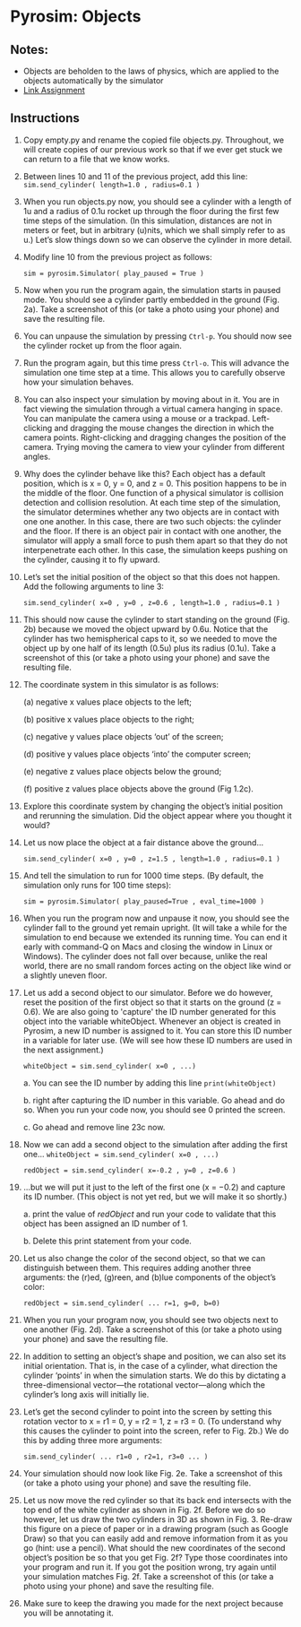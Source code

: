 # Pyrosim: Objects

## Notes:
* Objects are beholden to the laws of physics, which are applied to the objects automatically by the simulator
* [Link Assignment](https://www.reddit.com/r/ludobots/wiki/pyrosim/objects)

## Instructions
1. Copy empty.py and rename the copied file objects.py. Throughout, we will create copies of our previous work so that if we ever get stuck we can return to a file that we know works.

2. Between lines 10 and 11 of the previous project, add this line:
    `sim.send_cylinder( length=1.0 , radius=0.1 )`

3. When you run objects.py now, you should see a cylinder with a length of 1u and a radius of 0.1u rocket up through the floor during the first few time steps of the simulation. (In this simulation, distances are not in meters or feet, but in arbitrary (u)nits, which we shall simply refer to as u.) Let’s slow things down so we can observe the cylinder in more detail.

4. Modify line 10 from the previous project as follows:

    `sim = pyrosim.Simulator( play_paused = True )`

5. Now when you run the program again, the simulation starts in paused mode. You should see a cylinder partly embedded in the ground (Fig. 2a). Take a screenshot of this (or take a photo using your phone) and save the resulting file.

6. You can unpause the simulation by pressing `Ctrl-p`. You should now see the cylinder rocket up from the floor again.

7. Run the program again, but this time press `Ctrl-o`. This will advance the simulation one time step at a time. This allows you to carefully observe how your simulation behaves.

8. You can also inspect your simulation by moving about in it. You are in fact viewing the simulation through a virtual camera hanging in space. You can manipulate the camera using a mouse or a trackpad. Left-clicking and dragging the mouse changes the direction in which the camera points. Right-clicking and dragging changes the position of the camera. Trying moving the camera to view your cylinder from different angles.

9. Why does the cylinder behave like this? Each object has a default position, which is x = 0, y = 0, and z = 0. This position happens to be in the middle of the floor. One function of a physical simulator is collision detection and collision resolution. At each time step of the simulation, the simulator determines whether any two objects are in contact with one one another. In this case, there are two such objects: the cylinder and the floor. If there is an object pair in contact with one another, the simulator will apply a small force to push them apart so that they do not interpenetrate each other. In this case, the simulation keeps pushing on the cylinder, causing it to fly upward.

10. Let’s set the initial position of the object so that this does not happen. Add the following arguments to line 3:

    `sim.send_cylinder( x=0 , y=0 , z=0.6 , length=1.0 , radius=0.1 )`

11. This should now cause the cylinder to start standing on the ground (Fig. 2b) because we moved the object upward by 0.6u. Notice that the cylinder has two hemispherical caps to it, so we needed to move the object up by one half of its length (0.5u) plus its radius (0.1u). Take a screenshot of this (or take a photo using your phone) and save the resulting file.

12. The coordinate system in this simulator is as follows:

    (a) negative x values place objects to the left;

    (b) positive x values place objects to the right;

    (c) negative y values place objects ‘out’ of the screen;

    (d) positive y values place objects ‘into’ the computer screen;

    (e) negative z values place objects below the ground;

    (f) positive z values place objects above the ground (Fig 1.2c).

13. Explore this coordinate system by changing the object’s initial position and rerunning the simulation. Did the object appear where you thought it would?

14. Let us now place the object at a fair distance above the ground...

    `sim.send_cylinder( x=0 , y=0 , z=1.5 , length=1.0 , radius=0.1 )`

15. And tell the simulation to run for 1000 time steps. (By default, the simulation only runs for 100 time steps):

    `sim = pyrosim.Simulator( play_paused=True , eval_time=1000 )`

16. When you run the program now and unpause it now, you should see the cylinder fall to the ground yet remain upright. (It will take a while for the simulation to end because we extended its running time. You can end it early with command-Q on Macs and closing the window in Linux or Windows). The cylinder does not fall over because, unlike the real world, there are no small random forces acting on the object like wind or a slightly uneven floor.

17. Let us add a second object to our simulator. Before we do however, reset the position of the first object so that it starts on the ground (z = 0.6). We are also going to 'capture' the ID number generated for this object into the variable whiteObject. Whenever an object is created in Pyrosim, a new ID number is assigned to it. You can store this ID number in a variable for later use. (We will see how these ID numbers are used in the next assignment.)

    `whiteObject = sim.send_cylinder( x=0 , ...)`

    a. You can see the ID number by adding this line
    `print(whiteObject)`

    b. right after capturing the ID number in this variable. Go ahead and do so. When you run your code now, you should see 0 printed the screen.

    c. Go ahead and remove line 23c now.

18. Now we can add a second object to the simulation after adding the first one...
    `whiteObject = sim.send_cylinder( x=0 , ...)`

    `redObject = sim.send_cylinder( x=-0.2 , y=0 , z=0.6 )`

19. ...but we will put it just to the left of the first one (x = −0.2) and capture its ID number. (This object is not yet red, but we will make it so shortly.)

    a. print the value of *redObject* and run your code to validate that this object has been assigned an ID number of 1.

    b. Delete this print statement from your code.

20. Let us also change the color of the second object, so that we can distinguish between them. This requires adding another three arguments: the (r)ed, (g)reen, and (b)lue components of the object’s color:

    `redObject = sim.send_cylinder( ... r=1, g=0, b=0)`

21. When you run your program now, you should see two objects next to one another (Fig. 2d). Take a screenshot of this (or take a photo using your phone) and save the resulting file.

22. In addition to setting an object’s shape and position, we can also set its initial orientation. That is, in the case of a cylinder, what direction the cylinder ‘points’ in when the simulation starts. We do this by dictating a three-dimensional vector—the rotational vector—along which the cylinder’s long axis will initially lie.

23. Let’s get the second cylinder to point into the screen by setting this rotation vector to x = r1 = 0, y = r2 = 1, z = r3 = 0. (To understand why this causes the cylinder to point into the screen, refer to Fig. 2b.) We do this by adding three more arguments:

    `sim.send_cylinder( ... r1=0 , r2=1, r3=0 ... )`

24. Your simulation should now look like Fig. 2e. Take a screenshot of this (or take a photo using your phone) and save the resulting file.

25. Let us now move the red cylinder so that its back end intersects with the top end of the white cylinder as shown in Fig. 2f. Before we do so however, let us draw the two cylinders in 3D as shown in Fig. 3. Re-draw this figure on a piece of paper or in a drawing program (such as Google Draw) so that you can easily add and remove information from it as you go (hint: use a pencil). What should the new coordinates of the second object’s position be so that you get Fig. 2f? Type those coordinates into your program and run it. If you got the position wrong, try again until your simulation matches Fig. 2f. Take a screenshot of this (or take a photo using your phone) and save the resulting file.

26. Make sure to keep the drawing you made for the next project because you will be annotating it.
